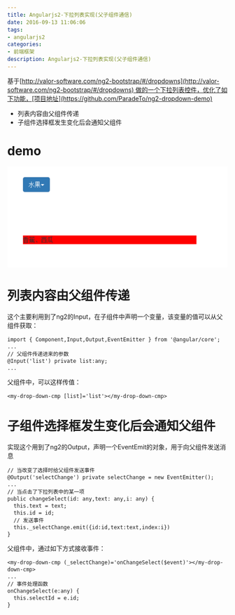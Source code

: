 ```yaml
---
title: Angularjs2-下拉列表实现(父子组件通信)
date: 2016-09-13 11:06:06
tags:
- angularjs2
categories:
- 前端框架
description: Angularjs2-下拉列表实现(父子组件通信)
---
```

基于[http://valor-software.com/ng2-bootstrap/#/dropdowns](http://valor-software.com/ng2-bootstrap/#/dropdowns) 做的一个下拉列表控件，优化了如下功能，[项目地址](https://github.com/ParadeTo/ng2-dropdown-demo)
* 列表内容由父组件传递
* 子组件选择框发生变化后会通知父组件

# demo
![demo-new.gif](angularjs2-dropdown/demo-new.gif)

# 列表内容由父组件传递
这个主要利用到了ng2的Input，在子组件中声明一个变量，该变量的值可以从父组件获取：
```
import { Component,Input,Output,EventEmitter } from '@angular/core';
...
// 父组件传递进来的参数
@Input('list') private list:any;
...
```
父组件中，可以这样传值：
```
<my-drop-down-cmp [list]='list'></my-drop-down-cmp>
```

# 子组件选择框发生变化后会通知父组件
实现这个用到了ng2的Output，声明一个EventEmit的对象，用于向父组件发送消息
```
// 当改变了选择时给父组件发送事件
@Output('selectChange') private selectChange = new EventEmitter();
...
// 当点击了下拉列表中的某一项
public changeSelect(id: any,text: any,i: any) {
  this.text = text;
  this.id = id;
  // 发送事件
  this._selectChange.emit({id:id,text:text,index:i})
}
```

父组件中，通过如下方式接收事件：
```
<my-drop-down-cmp (_selectChange)='onChangeSelect($event)'></my-drop-down-cmp>
...
// 事件处理函数
onChangeSelect(e:any) {
  this.selectId = e.id;
}
```
